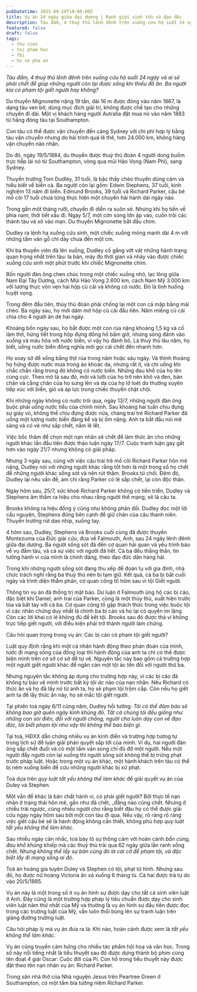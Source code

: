 ```yaml
---
pubDatetime: 2023-09-20T10:00:00Z
title: Vụ án 24 ngày giữa đại dương | Ranh giới sinh tồn và đạo đức
description: Tàu đắm, 4 thuỷ thủ lênh đênh trên xuồng cứu hộ suốt 24 ngày và ai sẽ phải chết để giúp những người còn lại được sống khi thiếu đồ ăn. Ba người kia có phạm tội giết người hay không?
featured: false
draft: false
tags:
  - thu vien
  - toi pham hoc
  - fbi
  - ho so pha an
---
```


_Tàu đắm, 4 thuỷ thủ lênh đênh trên xuồng cứu hộ suốt 24 ngày và ai sẽ phải chết để giúp những người còn lại được sống khi thiếu đồ ăn. Ba người kia có phạm tội giết người hay không?_

Du thuyền Mignonette nặng 19 tấn, dài 16 m được đóng vào năm 1867, là dạng tàu ven bờ, dùng mục đích giải trí, không được chế tạo cho những chuyến đi dài. Một vị khách hàng người Autralia đặt mua nó vào năm 1883 từ hãng đóng tàu tại Southampton.

Con tàu có thể được vận chuyển đến cảng Sydney với chi phí hợp lý bằng tàu vận chuyển nhưng do hải trình quá lê thê, hơn 24.000 km, không hãng vận chuyển nào nhận.

Do đó, ngày 19/5/1884, du thuyền được thuỷ thủ đoàn 4 người dong buồm trực tiếp lái nó từ Southampton, vòng qua mũi Hảo Vọng (Nam Phi), sang Sydney.

Thuyền trưởng Tom Dudley, 31 tuổi, là bậc thầy chèo thuyền dũng cảm và hiểu biết về biển cả. Ba người còn lại gồm: Edwin Stephens, 37 tuổi, kinh nghiệm 13 năm đi biển. Edmund Brooks, 39 tuổi và Richard Parker, cậu bé mồ côi 17 tuổi chưa từng thực hiện một chuyến hải hành dài ngày nào.

Trong gần một tháng rưỡi, chuyến đi diễn ra suôn sẻ. Nhưng khi họ tiến về phía nam, thời tiết xấu đi. Ngày 5/7, một cơn sóng lớn ập vào, cuốn trôi các thành tàu và xô vào mạn. Du thuyền Mignonette bắt đầu chìm.

Dudley ra lệnh hạ xuồng cứu sinh, một chiếc xuồng mỏng manh dài 4 m với những tấm ván gỗ chỉ dày chưa đến một cm.

Khi ba thuyền viên đã lên xuồng, Dudley cố gắng vớt vát những hành trang quan trọng nhất trên tàu: la bàn, máy đo thời gian và nhảy vào được chiếc xuồng cứu sinh một phút trước khi chiếc Mignonette chìm.

Bốn người đàn ông chen chúc trong một chiếc xuồng nhỏ, lạc lõng giữa Nam Đại Tây Dương, cách Mũi Hảo Vọng 2.600 km, cách Nam Mỹ 3.000 km với lương thực vỏn vẹn hai hộp củ cải và không có nước. Đó là tình huống tuyệt vọng.

Trong đêm đầu tiên, thủy thủ đoàn phải chống lại một con cá mập bằng mái chèo. Ba ngày sau, họ mới dám mở hộp củ cải đầu tiên. Năm miếng củ cải chia cho 4 người ăn dè hai ngày.

Khoảng bốn ngày sau, họ bắt được một con rùa nặng khoảng 1,5 kg và cố làm thịt, hứng tiết trong hộp đựng đồng hồ bấm giờ, nhưng sóng đánh vào xuồng và máu hòa với nước biển, vì vậy họ đành bỏ. Là thuỷ thủ lâu năm, họ biết, uống nước biển đồng nghĩa mời gọi cái chết đến nhanh hơn.

Họ xoay sở để sống bằng thịt rùa trong năm hoặc sáu ngày. Và thỉnh thoảng họ hứng được nước mưa trong áo khoác da, nhưng rất ít, và chỉ uống khi chắc chắn rằng trong đó không có nước biển. Những đau khổ của họ lên cùng cực. Theo mô tả sau đó, môi và lưỡi của họ trở nên khô và đen, bàn chân và cẳng chân của họ sưng lên và da của họ lở loét do thường xuyên tiếp xúc với biển, gió và áp lực trong chiếc thuyền chật chội.

Khi những ngày không có nước trôi qua, ngày 13/7, những người đàn ông buộc phải uống nước tiểu của chính mình. Sau khoảng hai tuần chịu đựng sự giày vò, không thể chịu đựng được nữa, chàng trai trẻ Richard Parker đã uống một lượng nước biển đáng kể và bị ốm nặng. Anh ta bắt đầu nói mê sảng và có vẻ như sắp chết, nằm lê lết.

Việc bốc thăm để chọn một nạn nhân sẽ chết để làm thức ăn cho những người khác lần đầu tiên được thảo luận ngày 17/7. Cuộc tranh luận gay gắt hơn vào ngày 21/7 nhưng không có giải pháp.

Nhưng 3 ngày sau, cùng với việc cậu trai trẻ mồ côi Richard Parker hôn mê nặng, Dudley nói với những người khác rằng tốt hơn là một trong số họ chết để những người khác sống sót và nên rút thăm. Brooks từ chối. Đêm đó, Dudley lại nêu vấn đề, ám chỉ rằng Parker có lẽ sắp chết, lại còn độc thân.

Ngày hôm sau, 25/7, sức khoẻ Richard Parker không có tiến triển, Dudley và Stephens âm thầm ra hiệu cho nhau rằng người thế mạng, sẽ là cậu ta.

Brooks không ra hiệu đồng ý cũng như không phản đối. Dudley đọc một lời cầu nguyện, Stephens đứng bên cạnh để giữ chân của cậu thanh niên. Thuyền trưởng rút dao nhíp, xuống tay.

4 hôm sau, Dudley, Stephens và Brooks cuối cùng đã được thuyền Montezuma của Đức giải cứu, đưa về Falmouth, Anh, sau 24 ngày lênh đênh giữa đại dương. Ba người sống sót đã đến cơ quan hải quan và yêu trình báo về vụ đắm tàu, và cả sự việc với người đã hết. Cả ba đều thẳng thắn, tin tưởng hành vi của mình là chính đáng, theo đạo đức dân hàng hải.

Trong khi những người sống sót đang thu xếp để đoàn tụ với gia đình, nhà chức trách nghĩ rằng ba thuỷ thủ nên bị tạm giữ. Kết quả, cả ba bị bắt cuối ngày và trình diện thẩm phán, cơ quan công tố hôm sau vì tội Giết người.

Thông tin vụ án đã thống trị mặt báo. Dư luận ở Falmouth ủng hộ các bị cáo, đặc biệt khi Daniel, anh trai của Parker, cũng là một thủy thủ, xuất hiện trước tòa và bắt tay với cả ba. Cơ quan công tố gặp thách thức trong việc buộc tội vì các nhân chứng duy nhất là chính ba bị cáo và họ lại có quyền im lặng. Còn các lời khai có lẽ không đủ để kết tội. Brooks sau đó được thả vì không trực tiếp giết người, với điều kiện phải trở thành người làm chứng.

Câu hỏi quan trọng trong vụ án: Các bị cáo có phạm tội giết người?

Luật quy định rằng khi một cá nhân hành động theo phán đoán của mình, tước đi mạng sống của đồng loại thì hành động của anh ta chỉ có thể được biện minh trên cơ sở cơ sở để tự vệ. Nguyên tắc này bao gồm cả trường hợp một người giết người khác để ngăn cản một tội ác lớn đối với người thứ ba.

Nhưng nguyên tắc không áp dụng cho trường hợp này, vì các bị cáo đã không tự bảo vệ mình trước bất kỳ _tội ác_ nào của nạn nhân. Nếu Richard có thức ăn và họ đã lấy nó từ anh ta, họ sẽ phạm tội trộm cắp. Còn nếu họ giết anh ta để lấy thức ăn này, họ sẽ mắc tội giết người.

Tại phiên toà ngày 6/11 cùng năm, Dudley hồi tưởng: _Tôi có thể đảm bảo sẽ không bao giờ quên ngày kinh khủng đó. Tất cả chúng tôi đều giống như những con sói điên, đối với người chồng, người cha luôn dạy con về đạo đức, tôi biết phạm tội như vậy thì không thể bao biện gì._

Tại toà, HĐXX dẫn chứng nhiều vụ án kinh điển và trường hợp tương tự trong lịch sử để luận giải phán quyết sắp tới của mình. Ví dụ, hai người đàn ông sắp chết đuối và có một tấm ván song chỉ đủ đỡ một người. Nếu một người đẩy người còn lại xuống thì người sống sót không thể bị trừng phạt trước pháp luật. Hoặc trong một vụ án khác, một hành khách trên tàu có thể bị ném xuống biển để cứu những người khác bị xử phạt.

Toà dựa trên _quy luật tất yếu không thể làm khác_ để giải quyết vụ án của Duley và Stephen.

Một vấn đề khác là bản chất hành vi, có phải giết người? Bởi thực tế nạn nhân ở trạng thái hôn mê, gần như đã chết, _đằng nào cũng chết. Nhưng ở chiều trái ngược, cũng nhiều người cho rằng biết đâu họ có thể được giải cứu ngay ngày hôm sau bởi một con tàu đi qua. Nếu vậy, rõ ràng rõ ràng việc giết cậu bé sẽ là hành động không cần thiết, không phù hợp _quy luật tất yếu không thể làm khác._

Sau nhiều ngày cân nhắc, toà bày tỏ sự thông cảm với hoàn cảnh _bần cùng, đau khổ khủng khiếp_ mà các thuỷ thủ trải qua 62 ngày giữa lằn ranh sống chết. _Nhưng không thể lấy sự bàn cùng đó là cái cớ để phạm tội, và đặc biệt lấy đi mạng sống ai đó._

Toà án hoàng gia tuyên Duley và Stephen có tội, phạt tử hình. Nhưng sau đó, họ được nữ hoàng Victoria ân xá xuống 6 tháng tù. Cả hai được trả tự do vào 20/5/1885.

Vụ án này là một trong số ít vụ án hình sự được dạy cho tất cả sinh viên luật ở Anh. Đây cũng là một trường hợp pháp lý tiêu chuẩn được dạy cho sinh viên luật năm thứ nhất của Mỹ và thường là vụ án hình sự đầu tiên được đọc trong các trường luật của Mỹ, vẫn luôn thổi bùng lên sự tranh luận trên giảng đường trường luật.

Câu hỏi pháp lý mà vụ án đưa ra là: Khi nào, hoàn cảnh được xem là _tất yếu không thể làm khác._

Vụ án cũng truyền cảm hứng cho nhiều tác phẩm hội hoạ và văn học. Trong số này nổi tiếng nhất là tiểu thuyết sau đó được dựng thành bộ phim cùng tên đoạt 4 giải Oscar: Cuộc đời của Pi. Con hổ trong tiểu thuyết này được đặt theo tên nạn nhân vụ án: Richard Parker.

Trong sân nhà thờ của Nhà nguyện Jesus trên Peartree Green ở Southampton, có một tấm bia tưởng niệm Richard Parker.